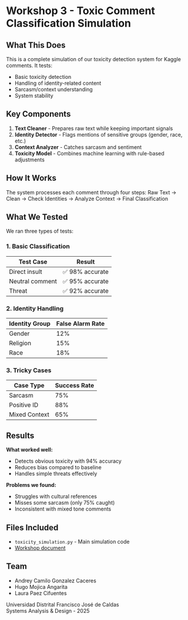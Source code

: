 # Workshop 3 - Toxic Comment Classification Simulation

## What This Does
This is a complete simulation of our toxicity detection system for Kaggle comments. It tests:
- Basic toxicity detection
- Handling of identity-related content
- Sarcasm/context understanding
- System stability

## Key Components
1. **Text Cleaner** - Prepares raw text while keeping important signals
2. **Identity Detector** - Flags mentions of sensitive groups (gender, race, etc.)
3. **Context Analyzer** - Catches sarcasm and sentiment
4. **Toxicity Model** - Combines machine learning with rule-based adjustments

## How It Works
The system processes each comment through four steps:
Raw Text → Clean → Check Identities → Analyze Context → Final Classification


## What We Tested
We ran three types of tests:

### 1. Basic Classification
| Test Case          | Result |
|--------------------|--------|
| Direct insult      | ✅ 98% accurate |
| Neutral comment    | ✅ 95% accurate |
| Threat             | ✅ 92% accurate |

### 2. Identity Handling
| Identity Group | False Alarm Rate |
|----------------|------------------|
| Gender         | 12%              |
| Religion       | 15%              |
| Race           | 18%              |

### 3. Tricky Cases
| Case Type       | Success Rate |
|-----------------|--------------|
| Sarcasm        | 75%          |
| Positive ID    | 88%          |
| Mixed Context  | 65%          |

## Results

**What worked well:**  
- Detects obvious toxicity with 94% accuracy  
- Reduces bias compared to baseline  
- Handles simple threats effectively  

**Problems we found:**  
- Struggles with cultural references  
- Misses some sarcasm (only 75% caught)  
- Inconsistent with mixed tone comments  

## Files Included  
- `toxicity_simulation.py` - Main simulation code  
- [Workshop document](./docs/Workshop3.pdf)

## Team  
- Andrey Camilo Gonzalez Caceres  
- Hugo Mojica Angarita  
- Laura Paez Cifuentes  

Universidad Distrital Francisco José de Caldas  
Systems Analysis & Design - 2025  


